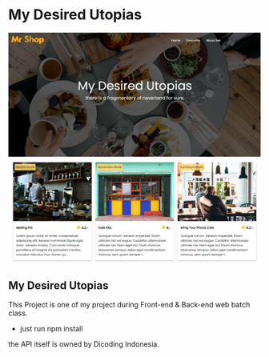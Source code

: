 # My Desired Utopias

<img src="/images/1.png" title="Screenshot 1"/>
<img src="/images/2.png" title="Screenshot 2"/>

## My Desired Utopias

This Project is one of my project during Front-end & Back-end web batch class.

- just run npm install

the API itself is owned by Dicoding Indonesia.
